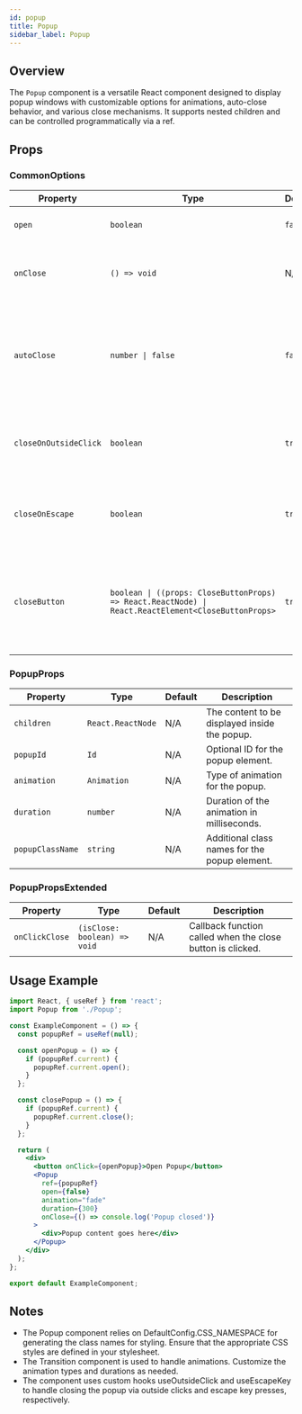 ```yaml
---
id: popup
title: Popup
sidebar_label: Popup
---
```


## Overview

The `Popup` component is a versatile React component designed to display popup windows with customizable options for animations, auto-close behavior, and various close mechanisms. It supports nested children and can be controlled programmatically via a ref.

## Props

### CommonOptions

| Property              | Type                                                                                                | Default | Description                                                                                |
| --------------------- | --------------------------------------------------------------------------------------------------- | ------- | ------------------------------------------------------------------------------------------ |
| `open`                | `boolean`                                                                                           | `false` | Determines if the popup is open.                                                           |
| `onClose`             | `() => void`                                                                                        | N/A     | Callback function called when the popup is closed.                                         |
| `autoClose`           | `number \| false`                                                                                   | `false` | Time in milliseconds to automatically close the popup. If `false`, auto-close is disabled. |
| `closeOnOutsideClick` | `boolean`                                                                                           | `true`  | Determines if the popup should close when clicking outside of it.                          |
| `closeOnEscape`       | `boolean`                                                                                           | `true`  | Determines if the popup should close when pressing the escape key.                         |
| `closeButton`         | `boolean \| ((props: CloseButtonProps) => React.ReactNode) \| React.ReactElement<CloseButtonProps>` | `true`  | Configures the close button. Can be a boolean, a render function, or a React element.      |

### PopupProps

| Property         | Type              | Default | Description                                   |
| ---------------- | ----------------- | ------- | --------------------------------------------- |
| `children`       | `React.ReactNode` | N/A     | The content to be displayed inside the popup. |
| `popupId`        | `Id`              | N/A     | Optional ID for the popup element.            |
| `animation`      | `Animation`       | N/A     | Type of animation for the popup.              |
| `duration`       | `number`          | N/A     | Duration of the animation in milliseconds.    |
| `popupClassName` | `string`          | N/A     | Additional class names for the popup element. |

### PopupPropsExtended

| Property       | Type                         | Default | Description                                                |
| -------------- | ---------------------------- | ------- | ---------------------------------------------------------- |
| `onClickClose` | `(isClose: boolean) => void` | N/A     | Callback function called when the close button is clicked. |

## Usage Example

```jsx
import React, { useRef } from 'react';
import Popup from './Popup';

const ExampleComponent = () => {
  const popupRef = useRef(null);

  const openPopup = () => {
    if (popupRef.current) {
      popupRef.current.open();
    }
  };

  const closePopup = () => {
    if (popupRef.current) {
      popupRef.current.close();
    }
  };

  return (
    <div>
      <button onClick={openPopup}>Open Popup</button>
      <Popup
        ref={popupRef}
        open={false}
        animation="fade"
        duration={300}
        onClose={() => console.log('Popup closed')}
      >
        <div>Popup content goes here</div>
      </Popup>
    </div>
  );
};

export default ExampleComponent;

```

## Notes
- The Popup component relies on DefaultConfig.CSS_NAMESPACE for generating the class names for styling. Ensure that the appropriate CSS styles are defined in your stylesheet.
- The Transition component is used to handle animations. Customize the animation types and durations as needed.
- The component uses custom hooks useOutsideClick and useEscapeKey to handle closing the popup via outside clicks and escape key presses, respectively.

